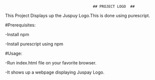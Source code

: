                                             ## PROJECT LOGO  ##
						
						
This Project Displays up the Juspuy Logo.This is done using purescript.

#Prerequisites:

-Install npm

-Install purescript using npm

#Usage:

-Run index.html file on your favorite browser.

-It shows up a webpage displaying Juspay Logo.
